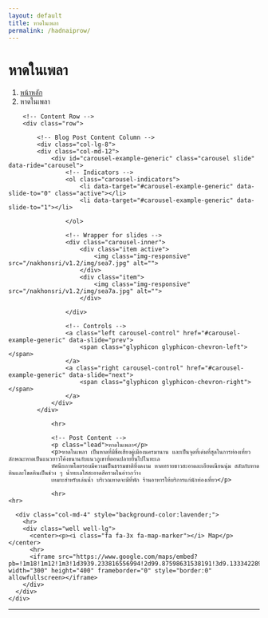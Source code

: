 ```yaml
---
layout: default
title: หาดในเพลา
permalink: /hadnaiprow/
---
```



<div class="container">
<!-- Page Heading/Breadcrumbs -->
  <div class="row">
            <div class="col-lg-12">
                <h1 class="page-header">หาดในเพลา
                </h1>
                <ol class="breadcrumb">
                    <li><a href="index.html">หน้าหลัก</a>
                    </li>
                    <li class="active">หาดในเพลา</li>
                </ol>
            </div>
        </div>
        <!-- /.row -->

        <!-- Content Row -->
        <div class="row">

            <!-- Blog Post Content Column -->
            <div class="col-lg-8">
            <div class="col-md-12">
                <div id="carousel-example-generic" class="carousel slide" data-ride="carousel">
                    <!-- Indicators -->
                    <ol class="carousel-indicators">
                        <li data-target="#carousel-example-generic" data-slide-to="0" class="active"></li>
                        <li data-target="#carousel-example-generic" data-slide-to="1"></li>

                    </ol>

                    <!-- Wrapper for slides -->
                    <div class="carousel-inner">
                        <div class="item active">
                            <img class="img-responsive" src="/nakhonsri/v1.2/img/sea7.jpg" alt="">
                        </div>
                        <div class="item">
                            <img class="img-responsive" src="/nakhonsri/v1.2/img/sea7a.jpg" alt="">
                        </div>

                    </div>

                    <!-- Controls -->
                    <a class="left carousel-control" href="#carousel-example-generic" data-slide="prev">
                        <span class="glyphicon glyphicon-chevron-left"></span>
                    </a>
                    <a class="right carousel-control" href="#carousel-example-generic" data-slide="next">
                        <span class="glyphicon glyphicon-chevron-right"></span>
                    </a>
                </div>
            </div>

                <hr>

                <!-- Post Content -->
                <p class="lead">หาดในเพลา</p>
                <p>หาดในเพลา เป็นหาดที่มีชื่อเสียงคู่เมืองนครมานาน และเป็นจุดที่เด่นที่สุดในการท่องเที่ยว ลักษณะหาดเป็นแนวยาวโค้งขนานกับแนวภูเขาที่ตอนปลายยื่นไปในทะเล
                ทัศนียภาพโดยรอบมีความเป็นธรรมชาติที่งดงาม หาดทรายขาวสะอาดละเอียดเนียนนุ่ม สลับกับหาดหินและโขดหินเป็นช่วง ๆ น้ำทะเลใสสะอาดสีครามในอ่าวกว้าง
                เหมาะสำหรับเล่นน้ำ บริเวณหาดจะมีที่พัก ร้านอาหารให้บริการแก่นักท่องเที่ยว</p>

                <hr>
    <hr>
  </div>

      <div class="col-md-4" style="background-color:lavender;">
        <hr>
        <div class="well well-lg">
          <center><p><i class="fa fa-3x fa-map-marker"></i> Map</p></center>
          <hr>
          <iframe src="https://www.google.com/maps/embed?pb=!1m18!1m12!1m3!1d3939.233816556994!2d99.87598631538191!3d9.133342289859339!2m3!1f0!2f0!3f0!3m2!1i1024!2i768!4f13.1!3m3!1m2!1s0x30547e144ba9a27b%3A0x8e8b570e71b3a612!2z4Lir4Liy4LiU4LmD4LiZ4LmA4Lie4Lil4Liy!5e0!3m2!1sth!2sth!4v1455013753807" width="300" height="400" frameborder="0" style="border:0" allowfullscreen></iframe>
        </div>
      </div>
    </div>
  </div>
<!-- /.row -->
<hr>
